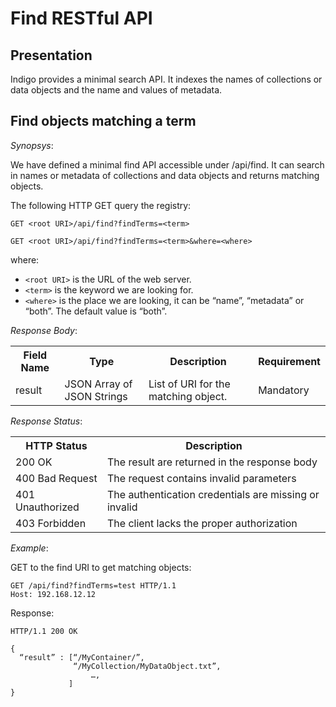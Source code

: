 # Find RESTful API


## Presentation

Indigo provides a minimal search API. It indexes the names of collections or
data objects and the name and values of metadata.

## Find objects matching a term

_Synopsys_:

  We have defined a minimal find API accessible under /api/find. It can search
  in names or metadata of collections and data objects and returns matching
  objects.

  The following HTTP GET query the registry:

  ```GET <root URI>/api/find?findTerms=<term>```

  ```GET <root URI>/api/find?findTerms=<term>&where=<where>```

  where:
  * `<root URI>` is the URL of the web server.
  * `<term>` is the keyword we are looking for.
  * `<where>` is the place we are looking, it can be “name”,
  “metadata” or “both”. The default value is “both”.


_Response Body_:

<table>
  <tr> <th>Field Name</th> <th>Type</th>                       <th>Description</th>                          <th>Requirement</th> </tr>
  <tr> <td>result</td>     <td>JSON Array of JSON Strings</td> <td>List of URI for the matching object.</td> <td>Mandatory</td>   </tr>
</table>

_Response Status_:

<table>
  <tr> <th>HTTP Status</th>      <th>Description</th>                                           </tr>
  <tr> <td>200 OK</td>           <td>The result are returned in the response body</td>          </tr>
  <tr> <td>400 Bad Request</td>  <td>The request contains invalid parameters</td>               </tr>
  <tr> <td>401 Unauthorized</td> <td>The authentication credentials are missing or invalid</td> </tr>
  <tr> <td>403 Forbidden</td>    <td>The client lacks the proper authorization</td>             </tr>
</table>

_Example_:

  GET to the find URI to get matching objects:

```
GET /api/find?findTerms=test HTTP/1.1
Host: 192.168.12.12
```

  Response:

```
HTTP/1.1 200 OK

{
  “result” : [“/MyContainer/”,
              “/MyCollection/MyDataObject.txt”,
		          …,
             ]
}
```
